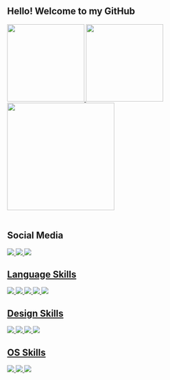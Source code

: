 ## Hello! Welcome to my GitHub





<div>
  <!--git status-->
<a href="https://github.com/JohnSilva98">
<img height="180cm" src="https://github-readme-stats.vercel.app/api?username=JohnSilva98&show_icons=true&theme=dark">    
  <!--most used languages-->
<img height="180cm" src="https://github-readme-stats.vercel.app/api/top-langs/?username=JohnSilva98&hide=TeX&layout=donut&theme=dark&size_weight=0.5&count_weight=0.5">
</a>
  <a href = "https://wakatime.com/@SilvaJohn">
    <!--wakatime-->
<img height="250cm" src="https://github-readme-stats.vercel.app/api/wakatime?username=SilvaJohn&v=2&theme=dark">
  </a>
</div>
<br>


## Social Media
<div>
<a  href="mailto:jonathan.design16@outlook.com">
<img src="https://img.shields.io/badge/Microsoft_Outlook-0078D4?style=for-the-badge&logo=microsoft-outlook&logoColor=white">
<a href = "https://br.linkedin.com/in/jonathansilva98">
<img src = "https://img.shields.io/badge/LinkedIn-0077B5?style=for-the-badge&logo=linkedin&logoColor=white">
<a href = "https://www.facebook.com/johnjohnsons2">
<img src = "https://img.shields.io/badge/Facebook-1877F2?style=for-the-badge&logo=facebook&logoColor=white">

</div>


<div style="display: inline_block">

  ## Language Skills
<!-- img C# -->
<img src="https://img.shields.io/badge/C%23-239120?style=for-the-badge&logo=c-sharp&logoColor=white">
<!-- img python -->
<img src = "https://img.shields.io/badge/Python-14354C?style=for-the-badge&logo=python&logoColor=white">
<!-- img html5 -->
<img src = "https://img.shields.io/badge/HTML5-E34F26?style=for-the-badge&logo=html5&logoColor=white">
<!-- img css3 -->
<img src = "https://img.shields.io/badge/CSS3-1572B6?style=for-the-badge&logo=css3&logoColor=white" >
<!-- img js -->
<img src ="https://img.shields.io/badge/JavaScript-323330?style=for-the-badge&logo=javascript&logoColor=F7DF1E">

</div>


<div>
  
## Design Skills
<img src = "https://img.shields.io/badge/Adobe%20Lightroom-31A8FF?style=for-the-badge&logo=Adobe%20Lightroom&logoColor=white">

<img src = "https://img.shields.io/badge/Adobe%20Photoshop-31A8FF?style=for-the-badge&logo=Adobe%20Photoshop&logoColor=white">

<img src = "https://img.shields.io/badge/Adobe%20Premiere%20Pro-9999FF?style=for-the-badge&logo=Adobe%20Premiere%20Pro&logoColor=white">

<img src = "https://img.shields.io/badge/Adobe%20Illustrator-FF9A00?style=for-the-badge&logo=adobe%20illustrator&logoColor=white">
</div>

<div>

## OS Skills
<!-- macOS-->
<img src = "https://img.shields.io/badge/mac%20os-000000?style=for-the-badge&logo=apple&logoColor=white">
<!--ubuntu-->
<img src = "https://img.shields.io/badge/Ubuntu-E95420?style=for-the-badge&logo=ubuntu&logoColor=white">
<!--windows-->
<img src = "https://img.shields.io/badge/Windows-0078D6?style=for-the-badge&logo=windows&logoColor=white">


  
</div>
